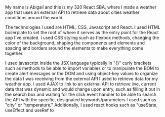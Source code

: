 My name is Abigail and this is my 320 React SBA, where I made a weather app that uses an external API to retrieve data about cities weather conditions around the world. 

The technologies I used are HTML, CSS, Javascript and React. I used HTML boilerplate to set the root of where it serves as the entry point for the React app I've created. I used CSS styling such as flexbox methods, changing the color of the background, shaping the components and elements and spacing and borders around the elements to make everything come together.

 I used javascript inside the JSX language typically in "{}" curly brackets such as methods to be able to import variables or to manipulate the BOM to create alert messages or  the DOM and using object-key values to organize the data I was receiving from the external API I used to retrieve data for my weather app.
I used AJAX to link to an external API to retrieve live, current data that was dynamic and would change upon entry, such as filling it out in the search box and waiting for the click event handler to be able to search the API with the specific, designated keywords/parameters  I used such as "city" or "temperature." Additionally, I used react hooks such as "useState, useEffect and useRef to 

